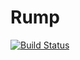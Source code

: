# Rump

[![Build Status](https://github.com/properzi/Rump.jl/actions/workflows/CI.yml/badge.svg?branch=master)](https://github.com/properzi/Rump.jl/actions/workflows/CI.yml?query=branch%3Amaster)
